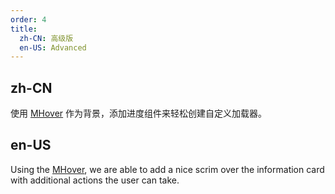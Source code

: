 ```yaml
---
order: 4
title:
  zh-CN: 高级版
  en-US: Advanced
---
```


## zh-CN

使用 [MHover](/components/hover) 作为背景，添加进度组件来轻松创建自定义加载器。

## en-US

Using the [MHover](/components/hover), we are able to add a nice scrim over the information card with additional actions the user can take.
